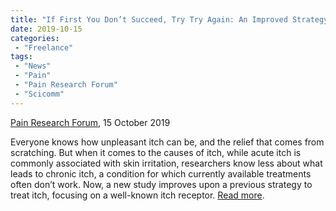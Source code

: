 ```yaml
---
title: "If First You Don’t Succeed, Try Try Again: An Improved Strategy to Treat Itch"
date: 2019-10-15
categories:
 - "Freelance"
tags:
 - "News"
 - "Pain"
 - "Pain Research Forum" 
 - "Scicomm"
---
```


<!--more-->

[Pain Research Forum](https://www.painresearchforum.org/), 15 October 2019

Everyone knows how unpleasant itch can be, and the relief that comes from scratching. But when it comes to the causes of itch, while acute itch is commonly associated with skin irritation, researchers know less about what leads to chronic itch, a condition for which currently available treatments often don’t work. Now, a new study improves upon a previous strategy to treat itch, focusing on a well-known itch receptor. [Read more](https://www.painresearchforum.org/news/126348-if-first-you-don%E2%80%99t-succeed-try-try-again-improved-strategy-treat-itch).
